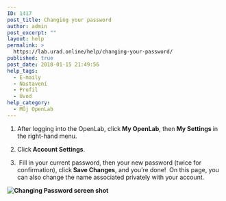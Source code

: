 ```yaml
---
ID: 1417
post_title: Changing your password
author: admin
post_excerpt: ""
layout: help
permalink: >
  https://lab.urad.online/help/changing-your-password/
published: true
post_date: 2018-01-15 21:49:56
help_tags:
  - E-maily
  - Nastavení
  - Profil
  - Úvod
help_category:
  - Můj OpenLab
---
```

1. After logging into the OpenLab, click<strong> My OpenLab</strong>, then<strong> My Settings </strong>in the right-hand menu.

2. Click<strong> Account Settings</strong>.

3.  Fill in your current password, then your new password (twice for confirmation), click<strong> Save Changes</strong>, and you’re done!  On this page, you can also change the name associated privately with your account.<strong>
</strong>

<strong><img class="alignnone wp-image-36164 size-full" src="https://openlab.citytech.cuny.edu/wp-content/uploads/2012/08/Changing_Password_1_v2.png" alt="Changing Password screen shot" /></strong>

&nbsp;
<div></div>